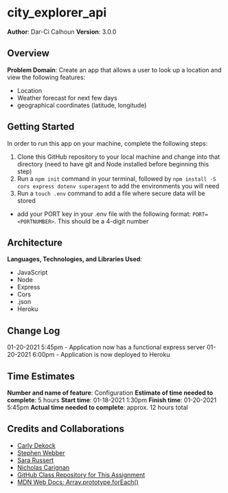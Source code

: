 # city_explorer_api

**Author**: Dar-Ci Calhoun
**Version**: 3.0.0

## Overview

**Problem Domain**: Create an app that allows a user to look up a location and view the following features:

- Location
- Weather forecast for next few days
- geographical coordinates (latitude, longitude)

## Getting Started

In order to run this app on your machine, complete the following steps:

1. Clone this GitHub repository to your local machine and change into that directory (need to have git and Node installed before beginning this step)
2. Run a `npm init` command in your terminal, followed by `npm install -S cors express dotenv superagent` to add the environments you will need
3. Run a `touch .env` command to add a file where secure data will be stored
  - add your PORT key in your .env file with the following format: `PORT=<PORTNUMBER>`. This should be a 4-digit number

## Architecture

**Languages, Technologies, and Libraries Used**:

- JavaScript
- Node
- Express
- Cors
- .json
- Heroku

## Change Log

01-20-2021 5:45pm - Application now has a functional express server
01-20-2021 6:00pm - Application is now deployed to Heroku

## Time Estimates

**Number and name of feature**: Configuration
**Estimate of time needed to complete**: 5 hours
**Start time**: 01-18-2021 1:30pm
**Finish time**: 01-20-2021 5:45pm
**Actual time needed to complete**: approx. 12 hours total

## Credits and Collaborations

- [Carly Dekock](https://github.com/carlydekock)
- [Stephen Webber](https://github.com/offgridauthor)
- [Sara Russert](https://github.com/sarabeth-russert)
- [Nicholas Carignan](https://github.com/ncarignan)
- [GitHub Class Repository for This Assignment](https://github.com/codefellows/seattle-301d70/tree/main/class-06/demos/server2)
- [MDN Web Docs: Array.prototype.forEach()](https://developer.mozilla.org/en-US/docs/Web/JavaScript/Reference/Global_Objects/Array/forEach)
